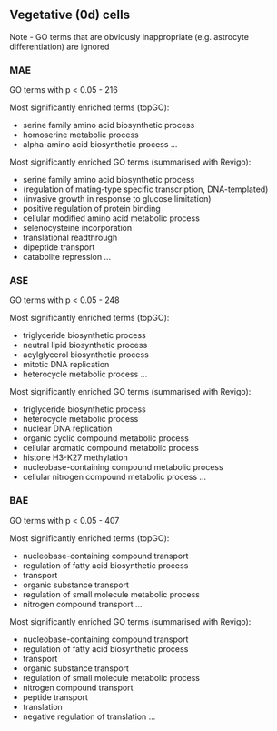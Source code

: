 ## Vegetative (0d) cells

Note - GO terms that are obviously inappropriate (e.g. astrocyte differentiation) are ignored

### MAE

GO terms with p < 0.05 - 216

Most significantly enriched terms (topGO):
* serine family amino acid biosynthetic process
* homoserine metabolic process
* alpha-amino acid biosynthetic process
...

Most significantly enriched GO terms (summarised with Revigo):
* serine family amino acid biosynthetic process
* (regulation of mating-type specific transcription, DNA-templated)
* (invasive growth in response to glucose limitation)
* positive regulation of protein binding
* cellular modified amino acid metabolic process
* selenocysteine incorporation
* translational readthrough
* dipeptide transport
* catabolite repression
...

### ASE

GO terms with p < 0.05 - 248

Most significantly enriched terms (topGO):
* triglyceride biosynthetic process
* neutral lipid biosynthetic process
* acylglycerol biosynthetic process
* mitotic DNA replication
* heterocycle metabolic process
...

Most significantly enriched GO terms (summarised with Revigo):
* triglyceride biosynthetic process
* heterocycle metabolic process
* nuclear DNA replication
* organic cyclic compound metabolic process
* cellular aromatic compound metabolic process
* histone H3-K27 methylation
* nucleobase-containing compound metabolic process
* cellular nitrogen compound metabolic process
...

### BAE

GO terms with p < 0.05 - 407

Most significantly enriched terms (topGO):
* nucleobase-containing compound transport
* regulation of fatty acid biosynthetic process
* transport
* organic substance transport
* regulation of small molecule metabolic process
* nitrogen compound transport
...

Most significantly enriched GO terms (summarised with Revigo):
* nucleobase-containing compound transport
* regulation of fatty acid biosynthetic process
* transport
* organic substance transport
* regulation of small molecule metabolic process
* nitrogen compound transport
* peptide transport
* translation
* negative regulation of translation
...
